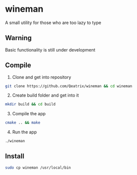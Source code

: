 # wineman

A small utility for those who are too lazy to type

## Warning
Basic functionality is still under development

## Compile
1. Clone and get into repository
```bash
git clone https://github.com/Qeatrix/wineman && cd wineman
```

2. Create build folder and get into it
```bash
mkdir build && cd build
```

3. Compile the app
```bash
cmake .. && make
```

4. Run the app
```bash
./wineman
```

## Install
```bash
sudo cp wineman /usr/local/bin
```
